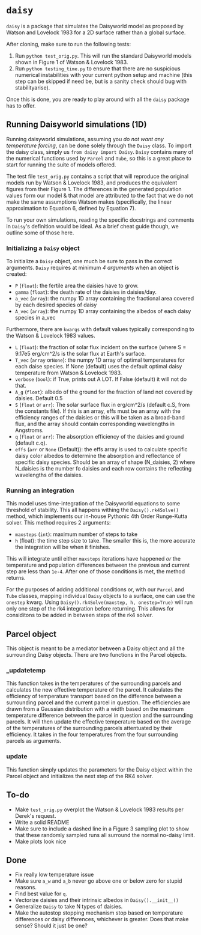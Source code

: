 # `daisy`
`daisy` is a package that simulates the Daisyworld model as proposed by Watson
and Lovelock 1983 for a 2D surface rather than a global surface.

After cloning, make sure to run the following tests:

1. Run `python test_orig.py`. This will run the standard Daisyworld models
   shown in Figure 1 of Watson & Lovelock 1983.
1. Run `python testing_time.py` to ensure that there are no suspicious
   numerical instabilities with your current python setup and machine (this
   step can be skipped if need be, but is a sanity check should bug with
   stabilityarise).

Once this is done, you are ready to play around with all the `daisy` package
has to offer.

## Running Daisyworld simulations (1D)
Running daisyworld simulations, assuming you _do not want any temperature
forcing_, can be done solely through the `Daisy` class. To import the daisy
class, simply us `from daisy import Daisy`. `Daisy` contains many of the
numerical functions used by `Parcel` and `Tube`, so this is a great place to
start for running the suite of models offered.

The test file `test_orig.py` contains a script that will reproduce the original
models run by Watson & Lovelock 1983, and produces the equivalent figures from
their Figure 1. The differences in the generated population values form our
model & that model are attributed to the fact that we do not make the same
assumptions Watson makes (specifically, the linear approximation to Equation 6,
defined by Equation 7).

To run your own simulations, reading the specific docstrings and comments in
`Daisy`'s definition would be ideal. As a brief cheat guide though, we outline
some of those here.

### Initializing a `Daisy` object
To initialize a `Daisy` object, one much be sure to pass in the correct arguments. `Daisy` requires at minimum _4 arguments_ when an object is created:
+ `P` (`float`): the fertile area the daisies have to grow.
+ `gamma` (`float`): the death rate of the daisies in daisies/day.
+ `a_vec` (`array`): the numpy 1D array containing the fractional area
    covered by each desired species of daisy
+ `A_vec` (`array`): the numpy 1D array containing the albedos of each
    daisy species in a_vec

Furthermore, there are `kwargs` with default values typically corresponding to the Watson & Lovelock 1983 values.
+ `L` (`float`): the fraction of solar flux incident on the surface
    (where S = 9.17e5 erg/cm^2/s is the solar flux at Earth's
    surface.
+ `T_vec` (`array` or`None`): the numpy 1D array of optimal temperatures
    for each daise species. If None (default) uses the default
    optimal daisy temperature from Watson & Lovelock 1983.
+ `verbose` (`bool`): if True, prints out A LOT. If False (default) it
    will not do that.
+ `A_g` (`float`): albedo of the ground for the fraction of land not
    covered by daisies. Default 0.5
+ `S` (`float` or `arr`): The solar surface flux in erg/cm^2/s (default
    c.S, from the constants file). If this is an array, effs must
    be an array with the efficiency ranges of the daisies or this
    will be taken as a broad-band flux, and the array should
    contain corresponding wavelengths in Angstroms.
+ `q` (`float` or `arr`): The absorption efficiency of the daisies and
    ground (default c.q).
+ `effs` (`arr` or `None` (Default)): the effs array is used to calculate
    specific daisy color albedos to determine the absorption and
    reflectance of specific daisy species. Should be an array of
    shape (N_daisies, 2) where N_daisies is the number fo daisies
    and each row contains the reflecting wavelengths of the
    daisies.

### Running an integration
This model uses time-integration of the Daisyworld equations to some threshold
of stability. This all happens withing the `Daisy().rk4Solve()` method, which
implements our in-house Pythonic 4th Order Runge-Kutta solver. This method
requires 2 arguments:
+ `maxsteps` (`int`): maximum number of steps to take
+ `h` (float): the time step size to take. The smaller this is, the more
  accurate the integration will be when it finishes.

This will integrate until either `maxsteps` iterations have happened _or_ the temperature and population differences between the previous and current step are less than `1e-4`. After one of those conditions is met, the method returns.

For the purposes of adding additional conditions or, with our `Parcel` and
`Tube` classes, mapping individual `Daisy` objects to a surface, one can use
the `onestep` kwarg. Using `Daisy().rk4Solve(maxstep, h, onestep=True)` will
run only one step of the rk4 integration before returning. This allows for
considitons to be added in between steps of the rk4 solver.

## Parcel object
This object is meant to be a mediator between a Daisy object and all the surrounding Daisy objects. There are two functions
in the Parcel objects.

### _updatetemp
This function takes in the temperatures of the surrounding parcels and calculates the new effective temperature of the
parcel. It calculates the efficiency of temperature transport based on the difference between a surrounding parcel and the
current parcel in question. The efficiencies are drawn from a Gaussian distribution with a width based on the maximum
temperature difference between the parcel in question and the surrounding parcels. It will then update the effective
temperature based on the average of the temperatures of the surrounding parcels attentuated by their efficiency. It takes in the four temperatures from the four surrounding parcels as arguments.

### update
This function simply updates the parameters for the Daisy object within the Parcel object and initializes the next step of the RK4 solver.

## To-do
+ Make `test_orig.py` overplot the Watson & Lovelock 1983 results per Derek's request.
+ Write a solid README
+ Make sure to include a dashed line in a Figure 3 sampling plot to show that these randomly sampled runs all surround the normal no-daisy limit.
+ Make plots look nice

## Done
+ Fix really low temperature issue
+ Make sure `a_w` and `a_b` never go above one or below zero for stupid
  reasons.
+ Find best value for `q`.
+ Vectorize daisies and their intrinsic albedos in `Daisy().__init__()`
+ Generalize `Daisy` to take N types of daisies.
+ Make the autostop stopping mechanism stop based on temperature differences
  *or* daisy differences, whichever is greater. Does that make sense? Should it
  just be one?
